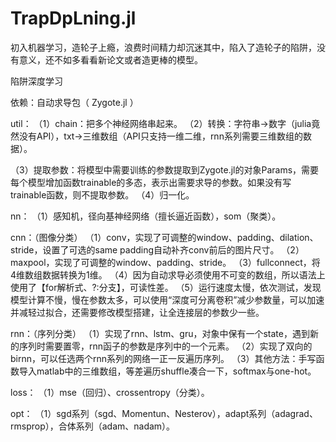 # TrapDpLning.jl
初入机器学习，造轮子上瘾，浪费时间精力却沉迷其中，陷入了造轮子的陷阱，没有意义，还不如多看看新论文或者造更棒的模型。

陷阱深度学习

依赖：自动求导包（ Zygote.jl ）

util：
（1）chain：把多个神经网络串起来。 
（2）转换：字符串->数字（julia竟然没有API），txt->三维数组（API只支持一维二维，rnn系列需要三维数组的数据）。

（3）提取参数：将模型中需要训练的参数提取到Zygote.jl的对象Params，需要每个模型增加函数trainable的多态，表示出需要求导的参数。如果没有写trainable函数，则不提取参数。
（4）归一化。

nn：
（1）感知机，径向基神经网络（擅长逼近函数），som（聚类）。

cnn：（图像分类）
（1）conv，实现了可调整的window、padding、dilation、stride，设置了可选的same padding自动补齐conv前后的图片尺寸。
（2）maxpool，实现了可调整的window、padding、stride。
（3）fullconnect，将4维数组数据转换为1维。
（4）因为自动求导必须使用不可变的数组，所以语法上使用了【for解析式、?:分支】，可读性差。
（5）运行速度太慢，依次测试，发现模型计算不慢，慢在参数太多，可以使用“深度可分离卷积”减少参数量，可以加速并减轻过拟合，还需要修改模型搭建，让全连接层的参数少一些。

rnn：（序列分类）
（1）实现了rnn、lstm、gru，对象中保有一个state，遇到新的序列时需要置零，rnn函子的参数是序列中的一个元素。
（2）实现了双向的birnn，可以任选两个rnn系列的网络一正一反遍历序列。
（3）其他方法：手写函数导入matlab中的三维数组，等差遍历shuffle凑合一下，softmax与one-hot。

loss：
（1）mse（回归）、crossentropy（分类）。

opt：
（1）sgd系列（sgd、Momentun、Nesterov），adapt系列（adagrad、rmsprop），合体系列（adam、nadam）。
















